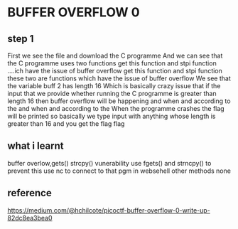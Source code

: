 # BUFFER OVERFLOW 0
## step 1
First we see the file and download the C programme And we can see that the C programme uses two functions get this function and stpi function ....ich have the issue of buffer overflow
 get this function and stpi function these two are functions which have the issue of buffer overflow We see that the variable buff 2 has length 16 Which is basically crazy issue that if the input that we provide whether running the C programme is greater than length 16 then buffer overflow will be happening and when and according to the
 and when and according to the When the programme crashes the flag will be printed so basically we type input with anything whose length is greater than 16 and you get the flag
 flag
## what i learnt
buffer overlow,gets() strcpy() vunerability
use fgets() and strncpy() to prevent this
use nc to connect to that pgm in websehell
other methods 
none 
## reference


https://medium.com/@hchilcote/picoctf-buffer-overflow-0-write-up-82dc8ea3bea0








